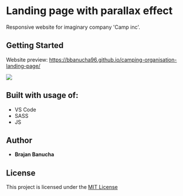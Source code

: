 # Landing page with parallax effect

Responsive website for imaginary company 'Camp inc'. 

## Getting Started

Website preview: https://bbanucha96.github.io/camping-organisation-landing-page/

![](https://imgur.com/cMAqZi2)

## Built with usage of:

* VS Code
* SASS
* JS

## Author

* **Brajan Banucha** 

## License

This project is licensed under the [MIT License](LICENSE)
